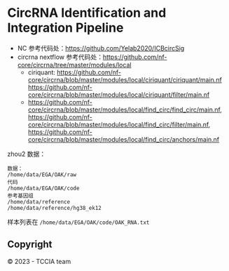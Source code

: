 # CircRNA Identification and Integration Pipeline

- NC 参考代码处：https://github.com/Yelab2020/ICBcircSig
- circrna nextflow 参考代码处：https://github.com/nf-core/circrna/tree/master/modules/local
    - ciriquant: https://github.com/nf-core/circrna/blob/master/modules/local/ciriquant/ciriquant/main.nf https://github.com/nf-core/circrna/blob/master/modules/local/ciriquant/filter/main.nf
    - https://github.com/nf-core/circrna/blob/master/modules/local/find_circ/find_circ/main.nf, https://github.com/nf-core/circrna/blob/master/modules/local/find_circ/filter/main.nf, https://github.com/nf-core/circrna/blob/master/modules/local/find_circ/anchors/main.nf

zhou2 数据：

```
数据：
/home/data/EGA/OAK/raw
代码
/home/data/EGA/OAK/code
参考基因组
/home/data/reference
/home/data/reference/hg38_ek12
```

样本列表在 `/home/data/EGA/OAK/code/OAK_RNA.txt`


## Copyright

&copy; 2023 - TCCIA team